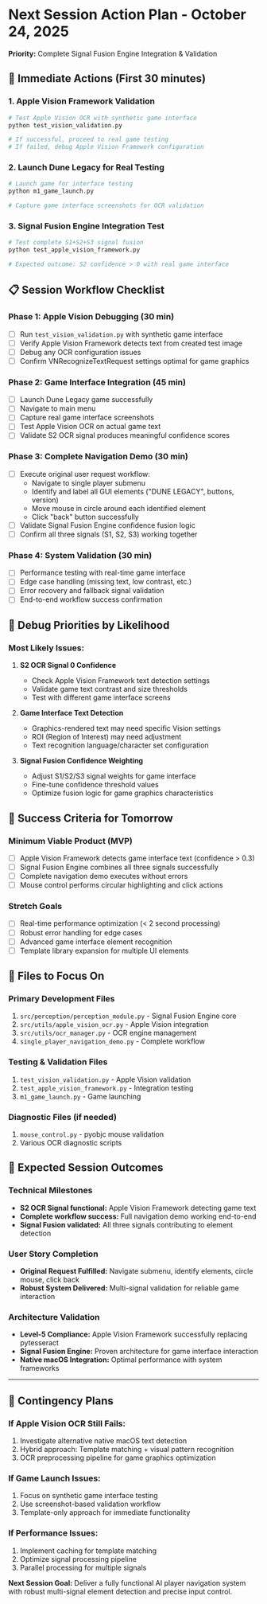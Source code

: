# Next Session Action Plan - October 24, 2025
**Priority:** Complete Signal Fusion Engine Integration & Validation

## 🎯 Immediate Actions (First 30 minutes)

### 1. Apple Vision Framework Validation
```bash
# Test Apple Vision OCR with synthetic game interface
python test_vision_validation.py

# If successful, proceed to real game testing
# If failed, debug Apple Vision Framework configuration
```

### 2. Launch Dune Legacy for Real Testing
```bash
# Launch game for interface testing
python m1_game_launch.py

# Capture game interface screenshots for OCR validation
```

### 3. Signal Fusion Engine Integration Test
```bash
# Test complete S1+S2+S3 signal fusion
python test_apple_vision_framework.py

# Expected outcome: S2 confidence > 0 with real game interface
```

## 📋 Session Workflow Checklist

### Phase 1: Apple Vision Debugging (30 min)
- [ ] Run `test_vision_validation.py` with synthetic game interface
- [ ] Verify Apple Vision Framework detects text from created test image
- [ ] Debug any OCR configuration issues
- [ ] Confirm VNRecognizeTextRequest settings optimal for game graphics

### Phase 2: Game Interface Integration (45 min)
- [ ] Launch Dune Legacy game successfully
- [ ] Navigate to main menu
- [ ] Capture real game interface screenshots
- [ ] Test Apple Vision OCR on actual game text
- [ ] Validate S2 OCR signal produces meaningful confidence scores

### Phase 3: Complete Navigation Demo (30 min)
- [ ] Execute original user request workflow:
  - Navigate to single player submenu
  - Identify and label all GUI elements ("DUNE LEGACY", buttons, version)
  - Move mouse in circle around each identified element
  - Click "back" button successfully
- [ ] Validate Signal Fusion Engine confidence fusion logic
- [ ] Confirm all three signals (S1, S2, S3) working together

### Phase 4: System Validation (30 min)
- [ ] Performance testing with real-time game interface
- [ ] Edge case handling (missing text, low contrast, etc.)
- [ ] Error recovery and fallback signal validation
- [ ] End-to-end workflow success confirmation

## 🔧 Debug Priorities by Likelihood

### Most Likely Issues:
1. **S2 OCR Signal 0 Confidence**
   - Check Apple Vision Framework text detection settings
   - Validate game text contrast and size thresholds
   - Test with different game interface screens

2. **Game Interface Text Detection**
   - Graphics-rendered text may need specific Vision settings
   - ROI (Region of Interest) may need adjustment
   - Text recognition language/character set configuration

3. **Signal Fusion Confidence Weighting**
   - Adjust S1/S2/S3 signal weights for game interface
   - Fine-tune confidence threshold values
   - Optimize fusion logic for game graphics characteristics

## 🎯 Success Criteria for Tomorrow

### Minimum Viable Product (MVP)
- [ ] Apple Vision Framework detects game interface text (confidence > 0.3)
- [ ] Signal Fusion Engine combines all three signals successfully
- [ ] Complete navigation demo executes without errors
- [ ] Mouse control performs circular highlighting and click actions

### Stretch Goals
- [ ] Real-time performance optimization (< 2 second processing)
- [ ] Robust error handling for edge cases
- [ ] Advanced game interface element recognition
- [ ] Template library expansion for multiple UI elements

## 📁 Files to Focus On

### Primary Development Files
1. `src/perception/perception_module.py` - Signal Fusion Engine core
2. `src/utils/apple_vision_ocr.py` - Apple Vision integration
3. `src/utils/ocr_manager.py` - OCR engine management
4. `single_player_navigation_demo.py` - Complete workflow

### Testing & Validation Files
1. `test_vision_validation.py` - Apple Vision validation
2. `test_apple_vision_framework.py` - Integration testing
3. `m1_game_launch.py` - Game launching

### Diagnostic Files (if needed)
1. `mouse_control.py` - pyobjc mouse validation
2. Various OCR diagnostic scripts

## 🚀 Expected Session Outcomes

### Technical Milestones
- **S2 OCR Signal functional:** Apple Vision Framework detecting game text
- **Complete workflow success:** Full navigation demo working end-to-end
- **Signal Fusion validated:** All three signals contributing to element detection

### User Story Completion
- **Original Request Fulfilled:** Navigate submenu, identify elements, circle mouse, click back
- **Robust System Delivered:** Multi-signal validation for reliable game interaction

### Architecture Validation
- **Level-5 Compliance:** Apple Vision Framework successfully replacing pytesseract
- **Signal Fusion Engine:** Proven architecture for game interface interaction
- **Native macOS Integration:** Optimal performance with system frameworks

---

## 🔄 Contingency Plans

### If Apple Vision OCR Still Fails:
1. Investigate alternative native macOS text detection
2. Hybrid approach: Template matching + visual pattern recognition
3. OCR preprocessing pipeline for game graphics optimization

### If Game Launch Issues:
1. Focus on synthetic game interface testing
2. Use screenshot-based validation workflow
3. Template-only approach for immediate functionality

### If Performance Issues:
1. Implement caching for template matching
2. Optimize signal processing pipeline
3. Parallel processing for multiple signals

**Next Session Goal:** Deliver a fully functional AI player navigation system with robust multi-signal element detection and precise input control.